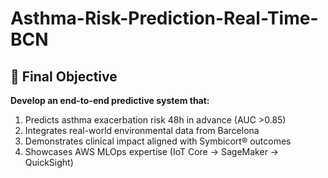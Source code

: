 # Asthma-Risk-Prediction-Real-Time-BCN

## 🎯 Final Objective  
**Develop an end-to-end predictive system that:**  
1. Predicts asthma exacerbation risk 48h in advance (AUC >0.85)  
2. Integrates real-world environmental data from Barcelona  
3. Demonstrates clinical impact aligned with Symbicort® outcomes  
4. Showcases AWS MLOps expertise (IoT Core → SageMaker → QuickSight)  
